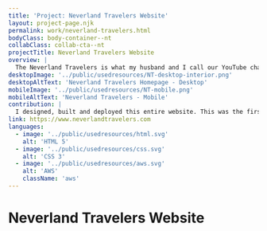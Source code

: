 ```yaml
---
title: 'Project: Neverland Travelers Website'
layout: project-page.njk
permalink: work/neverland-travelers.html
bodyClass: body-container--nt
collabClass: collab-cta--nt
projectTitle: Neverland Travelers Website
overview: |
  The Neverland Travelers is what my husband and I call our YouTube channel. We vlog our vacations, and created a website to share upcoming trip information, as well as connect all of our social media. The site contains photos, videos, contact information, and an About section as well.
desktopImage: '../public/usedresources/NT-desktop-interior.png'
desktopAltText: 'Neverland Travelers Homepage - Desktop'
mobileImage: '../public/usedresources/NT-mobile.png'
mobileAltText: 'Neverland Travelers - Mobile'
contribution: |
  I designed, built and deployed this entire website. This was the first website I created to implement everything I was learning on my own. I used as much HTML & CSS as I could, making sure the pages were responsive. I had never deployed a website before, so using GitHub Pages and AWS, we launched our own site!
link: https://www.neverlandtravelers.com
languages: 
  - image: '../public/usedresources/html.svg'
    alt: 'HTML 5'
  - image: '../public/usedresources/css.svg'
    alt: 'CSS 3'
  - image: '../public/usedresources/aws.svg'
    alt: 'AWS'
    className: 'aws'
---
```


# Neverland Travelers Website
